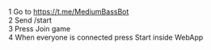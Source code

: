 1 Go to https://t.me/MediumBassBot <br />
2 Send /start <br />
3 Press Join game <br />
4 When everyone is connected press Start inside WebApp
 

